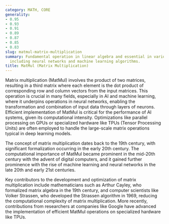 ```yaml
---
category: MATH, CORE
generality:
- 0.95
- 0.93
- 0.91
- 0.89
- 0.87
- 0.85
- 0.83
slug: matmul-matrix-multiplication
summary: Fundamental operation in linear algebra and essential in various applications,
  including neural networks and machine learning algorithms.
title: MatMul (Matrix Multiplication)
---
```


Matrix multiplication (MatMul) involves the product of two matrices, resulting in a third matrix where each element is the dot product of corresponding row and column vectors from the input matrices. This operation is crucial in many fields, especially in AI and machine learning, where it underpins operations in neural networks, enabling the transformation and combination of input data through layers of neurons. Efficient implementation of MatMul is critical for the performance of AI systems, given its computational intensity. Optimizations like parallel processing on GPUs or specialized hardware like TPUs (Tensor Processing Units) are often employed to handle the large-scale matrix operations typical in deep learning models.

The concept of matrix multiplication dates back to the 19th century, with significant formalization occurring in the early 20th century. The computational importance of MatMul became prominent in the mid-20th century with the advent of digital computers, and it gained further prominence with the rise of machine learning and neural networks in the late 20th and early 21st centuries.

Key contributors to the development and optimization of matrix multiplication include mathematicians such as Arthur Cayley, who formalized matrix algebra in the 19th century, and computer scientists like Volker Strassen, who developed the Strassen algorithm in 1969, reducing the computational complexity of matrix multiplication. More recently, contributions from researchers at companies like Google have advanced the implementation of efficient MatMul operations on specialized hardware like TPUs.